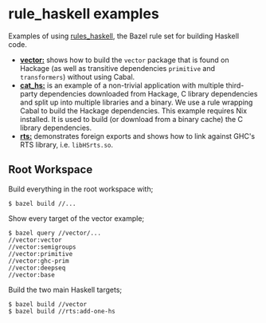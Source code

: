 # rule_haskell examples

Examples of using [rules_haskell][rules_haskell], the Bazel rule set
for building Haskell code.

* [**vector:**](./vector/) shows how to build the `vector` package
  that is found on Hackage (as well as transitive dependencies
  `primitive` and `transformers`) without using Cabal.
* [**cat_hs:**](./cat_hs/) is an example of a non-trivial application
  with multiple third-party dependencies downloaded from Hackage,
  C library dependencies and split up into multiple libraries and
  a binary. We use a rule wrapping Cabal to build the Hackage
  dependencies. This example requires Nix installed. It is used to
  build (or download from a binary cache) the C library dependencies.
* [**rts:**](./rts/) demonstrates foreign exports and shows how to
  link against GHC's RTS library, i.e. `libHSrts.so`.
  
## Root Workspace

Build everything in the root workspace with;

```
$ bazel build //...
```

Show every target of the vector example;

```
$ bazel query //vector/...
//vector:vector
//vector:semigroups
//vector:primitive
//vector:ghc-prim
//vector:deepseq
//vector:base
```

Build the two main Haskell targets;

```
$ bazel build //vector
$ bazel build //rts:add-one-hs
```

[rules_haskell]: https://github.com/tweag/rules_haskell
